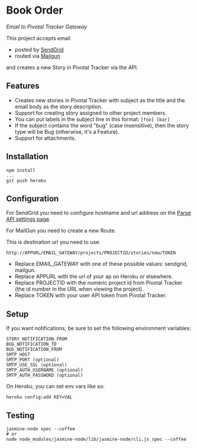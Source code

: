 # Book Order

*Email to Pivotal Tracker Gateway*

This project accepts email

* posted by [SendGrid](http://sendgrid.com)
* routed via [Mailgun](http://mailgun.org)

and creates a new Story in Pivotal Tracker via the API.

## Features

* Creates new stories in Pivotal Tracker with subject as the title and the email body as the story description.
* Support for creating story assigned to other project members.
* You can put labels in the subject line in this format: `[foo] [bar]`
* If the subject contains the word "bug" (case insensitive), then the story type will be Bug (otherwise, it's a Feature).
* Support for attachments.

## Installation

    npm install
    ...
    git push heroku

## Configuration

For SendGrid you need to configure hostname and url address on the [Parse API settings page](http://sendgrid.com/developer/reply).

For MailGun you need to create a new Route.

This is destination url you need to use:

    http://APPURL/EMAIL_GATEWAY/projects/PROJECTID/stories/new/TOKEN

* Replace EMAIL_GATEWAY with one of these possible values: sendgrid, mailgun.
* Replace APPURL with the url of your ap on Heroku or elsewhere.
* Replace PROJECTID with the numeric project id from Pivotal Tracker (the id number in the URL when viewing the project).
* Replace TOKEN with your user API token from Pivotal Tracker.

## Setup

If you want notifications, be sure to set the following environment variables:

    STORY_NOTIFICATION_FROM
    BUG_NOTIFICATION_TO
    BUG_NOTIFICATION_FROM
    SMTP_HOST
    SMTP_PORT (optional)
    SMTP_USE_SSL (optional)
    SMTP_AUTH_USERNAME (optional)
    SMTP_AUTH_PASSWORD (optional)

On Heroku, you can set env vars like so:

    heroku config:add KEY=VAL

## Testing

    jasmine-node spec --coffee
    # or
    node node_modules/jasmine-node/lib/jasmine-node/cli.js spec --coffee
